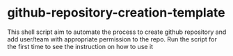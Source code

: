 # github-repository-creation-template
This shell script aim to automate the process to create github repository and add user/team with appropriate permission to the repo. Run the script for the first time to see the instruction on how to use it
